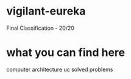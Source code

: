 # vigilant-eureka

Final Classification - 20/20

# what you can find here

computer architecture uc solved problems
